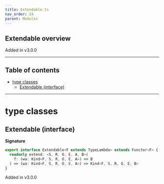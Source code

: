 ```yaml
---
title: Extendable.ts
nav_order: 24
parent: Modules
---
```


## Extendable overview

Added in v3.0.0

---

<h2 class="text-delta">Table of contents</h2>

- [type classes](#type-classes)
  - [Extendable (interface)](#extendable-interface)

---

# type classes

## Extendable (interface)

**Signature**

```ts
export interface Extendable<F extends TypeLambda> extends Functor<F> {
  readonly extend: <S, R, O, E, A, B>(
    f: (wa: Kind<F, S, R, O, E, A>) => B
  ) => (wa: Kind<F, S, R, O, E, A>) => Kind<F, S, R, O, E, B>
}
```

Added in v3.0.0
